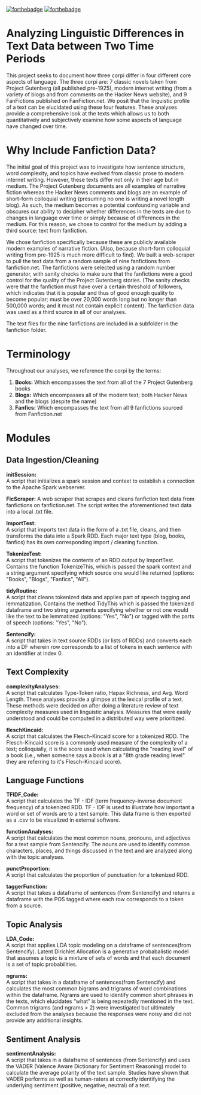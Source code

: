 [![forthebadge](https://forthebadge.com/images/badges/built-with-love.svg)](https://forthebadge.com) [![forthebadge](https://forthebadge.com/images/badges/powered-by-coffee.svg)](https://forthebadge.com)

# Analyzing Linguistic Differences in Text Data between Two Time Periods
This project seeks to document how three corpi differ in four different core aspects of language. The three corpi are: 7 classic novels taken from Project Gutenberg (all published pre-1925), modern internet writing (from a variety of blogs and from comments on the Hacker News website), and 9 FanFictions published on FanFiction.net. We posit that the linguistic profile of a text can be elucidated using these four features. These analyses provide a comprehensive look at the texts which allows us to both quantitatively and subjectively examine how some aspects of language have changed over time.

# Why Include Fanfiction Data?
The initial goal of this project was to investigate how sentence structure, word complexity, and topics have evolved from classic prose to modern internet writing. However, these texts differ not only in their age but in medium. The Project Gutenberg documents are all examples of narrative fiction whereas the Hacker News comments and blogs are an example of short-form colloquial writing (presuming no one is writing a novel length blog). As such, the medium becomes a potential confounding variable and obscures our ability to decipher whether differences in the texts are due to changes in language over time or simply because of differences in the medium. For this reason, we chose to control for the medium by adding a third source: text from fanfiction. 

We chose fanfiction specifically because these are publicly available modern examples of narrative fiction. (Also, because short-form colloquial writing from pre-1925 is much more difficult to find). We built a web-scraper to pull the text data from a random sample of nine fanfictions from fanfiction.net. The fanfictions were selected using a random number generator, with sanity checks to make sure that the fanfictions were a good control for the quality of the Project Gutenberg stories. (The sanity checks were that the fanfiction must have over a certain threshold of followers, which indicates that it is popular and thus of good enough quality to become popular; must be over 20,000 words long but no longer than 500,000 words; and it must not contain explicit content). The fanfiction data was used as a third source in all of our analyses. 

The text files for the nine fanfictions are included in a subfolder in the fanfiction folder. 

# Terminology

Throughout our analyses, we reference the corpi by the terms: 

1. **Books:** Which encompasses the text from all of the 7 Project Gutenberg books
2. **Blogs:** Which encompasses all of the modern text; both Hacker News and the blogs (despite the name)
3. **Fanfics:** Which encompasses the text from all 9 fanfictions sourced from Fanfiction.net

# Modules 
## Data Ingestion/Cleaning 
**initSession:**   
        A script that initializes a spark session and context to establish a connection to the Apache Spark webserver.   
        
**FicScraper:** 
              A web scraper that scrapes and cleans fanfiction text data from fanfictions on fanfiction.net. The script writes the aforementioned text data into a local .txt file. 
              
**ImportTest:**  
              A script that imports text data in the form of a .txt file, cleans, and then transforms the data into a Spark RDD. Each major text type (blog, books, fanfics) has its own corresponding import / cleaning function. 
              
**TokenizeTest:**   
              A script that tokenizes the contents of an RDD output by ImportTest. Contains the function TokenizeThis, which is passed the spark context and a string argument specifying which source one would like returned (options: "Books", "Blogs", "Fanfics", "All").
              
**tidyRoutine:**     
              A script that cleans tokenized data and applies part of speech tagging and lemmatization. Contains the method TidyThis which is passed the tokenized dataframe and two string arguments specifying whether or not one would like the text to be lemmatized (options: "Yes", "No") or tagged with the parts of speech (options: "Yes", "No").          
                
**Sentencify:**     
              A script that takes in text source RDDs (or lists of RDDs) and converts each into a DF wherein row corresponds to a list of tokens in each sentence with an identifier at index 0. 
              
## Text Complexity  
**complexityAnalyses:**   
              A script that calculates Type-Token ratio, Hapax Richness, and Avg. Word Length. These analyses provide a glimpse at the lexical profile of a text. These methods were decided on after doing a literature review of text complexity measures used in linguistic analysis. Measures that were easily understood and could be computed in a distributed way were prioritized.    
               
**fleschKincaid:**    
              A script that calculates the Flesch-Kincaid score for a tokenized RDD. The Flesch-Kincaid score is a commonly used measure of the complexity of a text; colloquially, it is the score used when calculating the "reading level" of a book (i.e., when someone says a book is at a "8th grade reading level" they are referring to it's Flesch-Kincaid score). 
              
## Language Functions

**TFIDF_Code:**    
        A script that calculates the TF - IDF (term frequency–inverse document frequency) of a tokenized RDD. TF - IDF is used to illustrate how important a word or set of words are to a text sample. This data frame is then exported as a .csv to be visualized in external software.

**functionAnalyses:**    
              A script that calculates the most common nouns, pronouns, and adjectives for a text sample from Sentencify. The nouns are used to identify common characters, places, and things discussed in the text and are analyzed along with the topic analyses. 
              
**punctProportion:**  
              A script that calculates the proportion of punctuation for a tokenized RDD. 
              
**taggerFunction:**  
              A script that takes a dataframe of sentences (from Sentencify) and returns a dataframe with the POS tagged where each row corresponds to a token from a source. 

## Topic Analysis  

**LDA_Code:**   
              A script that applies LDA topic modeling on a dataframe of sentences(from Sentencify). Latent Dirichlet Allocation is a generative probabalistic model that assumes a topic is a mixture of sets of words and that each document is a set of topic probabilities.   

**ngrams:**    
              A script that takes in a dataframe of sentences(from Sentencify) and calculates the most common bigrams and trigrams of word combinations within the dataframe. Ngrams are used to identify common short phrases in the texts, which elucidates “what” is being repeatedly mentioned in the text. Common trigrams (and ngrams > 2) were investigated but ultimately excluded from the analyses because the responses were noisy and did not provide any additional insights. 


## Sentiment Analysis 

**sentimentAnalysis:**   
              A script that takes in a dataframe of sentences (from Sentencify) and uses the VADER (Valence Aware Dictionary for Sentiment Reasoning) model to calculate the average polarity of the text sample. Studies have shown that VADER performs as well as human-raters at correctly identifying the underlying sentiment (positive, negative, neutral) of a text. 
 

